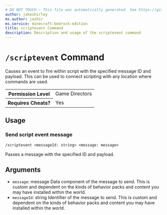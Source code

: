 ```yaml
---
# DO NOT TOUCH — This file was automatically generated. See https://github.com/mojang/minecraftapidocsgenerator to modify descriptions, examples, etc.
author: jakeshirley
ms.author: jashir
ms.service: minecraft-bedrock-edition
title: scriptevent Command
description: Description and usage of the scriptevent command
---
```

# `/scriptevent` Command
Causes an event to fire within script with the specified message ID and payload. This can be used to connect scripting with any location where commands are used.

<table>
  <tr>
    <th>Permission Level</th>
    <td>Game Directors</td>
  </tr>
  <tr>
    <th>Requires Cheats?</th>
    <td>Yes</td>
  </tr>
</table>

## Usage
### Send script event message
`/scriptevent <messageId: string> <message: message>`

Passes a message with the specified ID and payload.

## Arguments
- `message`: message
Data component of the message to send. This is custom and dependent on the kinds of behavior packs and content you may have installed within the world.
- `messageId`: string
Identifier of the message to send. This is custom and dependent on the kinds of behavior packs and content you may have installed within the world.
